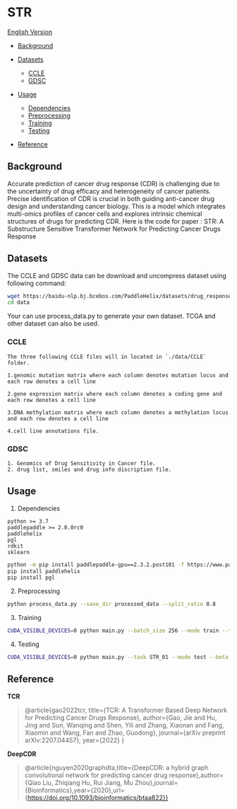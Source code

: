 # STR

[English Version](./README.md)
* [Background](#background)
* [Datasets](#datasets)
    * [CCLE](#ccle)
    * [GDSC](#gdsc)
* [Usage](#Usage)
    * [Dependencies](#Dependencies) 
    * [Preprocessing](Preprocessing)
    * [Training](#Training) 
    * [Testing](#Testing) 
    
* [Reference](#reference)

## Background

Accurate prediction of cancer drug response (CDR) is challenging due to the uncertainty of drug efficacy and heterogeneity of cancer patients.  Precise identification of CDR is crucial in both guiding anti-cancer drug design and understanding cancer biology. This is a model which integrates multi-omics profiles of cancer cells and explores intrinsic chemical structures of drugs for predicting CDR.
Here is the code for paper : STR: A Substructure Sensitive Transformer Network for Predicting Cancer Drugs Response

## Datasets
The CCLE and GDSC data can be download and uncompress dataset using following command:
```sh
wget https://baidu-nlp.bj.bcebos.com/PaddleHelix/datasets/drug_response/str_data.tar && tar -xvf str_data.tar
cd data
```
Your can use process_data.py to generate your own dataset. TCGA and other dataset can also be used.

### CCLE

```
The three following CCLE files will in located in `./data/CCLE` folder.

1.genomic mutation matrix where each column denotes mutation locus and each row denotes a cell line

2.gene expression matrix where each column denotes a coding gene and each row denotes a cell line

3.DNA methylation matrix where each column denotes a methylation locus and each row denotes a cell line

4.cell line annotations file.

```

### GDSC
```
1. Genomics of Drug Sensitivity in Cancer file.
2. drug list, smiles and drug info discription file.
```

## Usage

1. Dependencies
```
python >= 3.7
paddlepaddle >= 2.0.0rc0
paddlehelix
pgl
rdkit
sklearn
```

```sh
python -m pip install paddlepaddle-gpu==2.3.2.post101 -f https://www.paddlepaddle.org.cn/whl/linux/mkl/avx/stable.html
pip install paddlehelix
pip install pgl
```
2. Preprocessing

```sh
python process_data.py --save_dir processed_data --split_ratio 0.8
```
3. Training

```sh
CUDA_VISIBLE_DEVICES=0 python main.py --batch_size 256 --mode train --task STR_01 --beta 0.4 --data_path ./data/processed_data/ --split_mode drug --model STR
```

4. Testing

```sh
CUDA_VISIBLE_DEVICES=0 python main.py --task STR_01 --mode test --beta 0.4 --data_path ./data/processed_inference/ --split_mode mix --model STR
```
## Reference


**TCR**

>@article{gao2022tcr,
  title={TCR: A Transformer Based Deep Network for Predicting Cancer Drugs Response},
  author={Gao, Jie and Hu, Jing and Sun, Wanqing and Shen, Yili and Zhang, Xiaonan and Fang, Xiaomin and Wang, Fan and Zhao, Guodong},
  journal={arXiv preprint arXiv:2207.04457},
  year={2022}
}

**DeepCDR**
>@article{nguyen2020graphdta,title={DeepCDR: a hybrid graph convolutional network for predicting cancer drug response},author={Qiao Liu, Zhiqiang Hu, Rui Jiang, Mu Zhou},journal={Bioinformatics},year={2020},url={https://doi.org/10.1093/bioinformatics/btaa822}}
